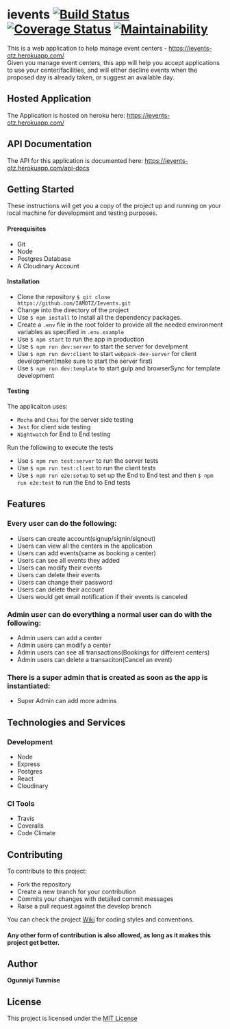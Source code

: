 # ievents [![Build Status](https://travis-ci.org/IAMOTZ/Ievents.svg?branch=develop)](https://travis-ci.org/IAMOTZ/Ievents) [![Coverage Status](https://coveralls.io/repos/github/IAMOTZ/Ievents/badge.svg?branch=develop)](https://coveralls.io/github/IAMOTZ/Ievents) [![Maintainability](https://api.codeclimate.com/v1/badges/030535b6a20d86efcd0c/maintainability)](https://codeclimate.com/github/IAMOTZ/Ievents/maintainability)

This is a web application to help manage event centers - https://ievents-otz.herokuapp.com/   
Given you manage event centers, this app will help you accept applications to use your center/facilities, and will either decline events when the proposed day is already taken, or suggest an available day.

## Hosted Application
The Application is hosted on heroku here: https://ievents-otz.herokuapp.com/

## API Documentation
The API for this application is documented here: https://ievents-otz.herokuapp.com/api-docs

## Getting Started

These instructions will get you a copy of the project up and running on your local machine for development and testing purposes.

#### Prerequisites
- Git
- Node
- Postgres Database
- A Cloudinary Account

#### Installation
- Clone the repository `$ git clone https://github.com/IAMOTZ/Ievents.git`
- Change into the directory of the project
- Use `$ npm install` to install all the dependency packages.
- Create a `.env` file in the root folder to provide all the needed environment variables as specified in `.env.example`
- Use `$ npm start` to run the app in production
- Use `$ npm run dev:server` to start the server for develpment
- Use `$ npm run dev:client` to start `webpack-dev-server` for client development(make sure to start the server first)
- Use `$ npm run dev:template` to start gulp and browserSync for template development

#### Testing
The applicaiton uses:
- `Mocha` and `Chai` for the server side testing
- `Jest` for client side testing
- `Nightwatch` for End to End testing  

Run the following to execute the tests
- Use `$ npm run test:server` to run the server tests
- Use `$ npm run test:client` to run the client tests
- Use `$ npm run e2e:setup` to set up the End to End test and then `$ npm run e2e:test` to run the End to End tests


## Features

### Every user can do the following:
- Users can create account(signup/signin/signout)
- Users can view all the centers in the application 
- Users can add events(same as booking a center)
- Users can see all events they added
- Users can modify their events
- Users can delete their events
- Users can change their password
- Users can delete their account 
- Users would get email notification if their events is canceled 

### Admin user can do everything a normal user can do with the following:
- Admin users can add a center
- Admin users can modify a center
- Admin users can see all transactions(Bookings for different centers)
- Admin users can delete a transaciton(Cancel an event)

### There is a super admin that is created as soon as the app is instantiated:
- Super Admin can add more admins
## Technologies and Services

### Development
- Node
- Express
- Postgres
- React
- Cloudinary
### CI Tools
- Travis
- Coveralls
- Code Climate

## Contributing

To contribute to this project:
- Fork the repository
- Create a new branch for your contribution
- Commits your changes with detailed commit messages
- Raise a pull request against the develop branch  

You can check the project [Wiki](https://github.com/IAMOTZ/Ievents/wiki) for coding styles and conventions. 

#### Any other form of contribution is also allowed, as long as it makes this project get better.

## Author

**Ogunniyi Tunmise** 

## License 
This project is licensed under the [MIT License](https://opensource.org/licenses/MIT)
